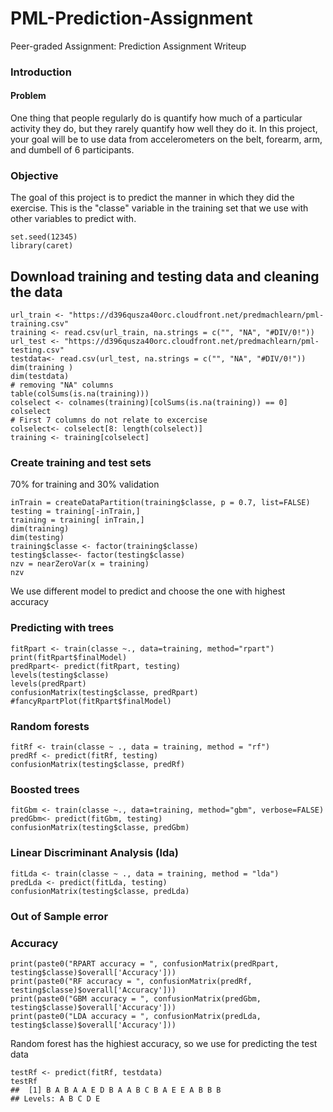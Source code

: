 # PML-Prediction-Assignment
Peer-graded Assignment: Prediction Assignment Writeup

### Introduction

#### Problem
One thing that people regularly do is quantify how much of a particular activity they do, but they rarely quantify how well they do it. In this project, your goal will be to use data from accelerometers on the belt, forearm, arm, and dumbell of 6 participants.

### Objective
The goal of this project is to predict the manner in which they did the exercise. This is the "classe" variable in the training set that we use with other variables to predict with. 

```{r}
set.seed(12345)
library(caret)
```

## Download training and testing data and cleaning the data

```{r}
url_train <- "https://d396qusza40orc.cloudfront.net/predmachlearn/pml-training.csv"
training <- read.csv(url_train, na.strings = c("", "NA", "#DIV/0!"))
url_test <- "https://d396qusza40orc.cloudfront.net/predmachlearn/pml-testing.csv"
testdata<- read.csv(url_test, na.strings = c("", "NA", "#DIV/0!"))
dim(training )
dim(testdata)
# removing "NA" columns
table(colSums(is.na(training)))
colselect <- colnames(training)[colSums(is.na(training)) == 0]
colselect
# First 7 columns do not relate to excercise
colselect<- colselect[8: length(colselect)]
training <- training[colselect]
```

### Create training and test sets
70% for training and 30% validation
```{r}
inTrain = createDataPartition(training$classe, p = 0.7, list=FALSE)
testing = training[-inTrain,]
training = training[ inTrain,]
dim(training)
dim(testing)
training$classe <- factor(training$classe)
testing$classe<- factor(testing$classe)
nzv = nearZeroVar(x = training)
nzv
```

We use different model to predict and choose the one with highest accuracy
### Predicting with trees

```{r}
fitRpart <- train(classe ~., data=training, method="rpart")
print(fitRpart$finalModel)
predRpart<- predict(fitRpart, testing)
levels(testing$classe)
levels(predRpart)
confusionMatrix(testing$classe, predRpart)
#fancyRpartPlot(fitRpart$finalModel)
```

### Random forests
```{r}
fitRf <- train(classe ~ ., data = training, method = "rf")
predRf <- predict(fitRf, testing)
confusionMatrix(testing$classe, predRf)
```

### Boosted trees 
```{r}
fitGbm <- train(classe ~., data=training, method="gbm", verbose=FALSE)
predGbm<- predict(fitGbm, testing)
confusionMatrix(testing$classe, predGbm)
```
### Linear Discriminant Analysis (lda) 

```{r}
fitLda <- train(classe ~ ., data = training, method = "lda")
predLda <- predict(fitLda, testing)
confusionMatrix(testing$classe, predLda)
```
### Out of Sample error

### Accuracy

```{r}
print(paste0("RPART accuracy = ", confusionMatrix(predRpart, testing$classe)$overall['Accuracy']))
print(paste0("RF accuracy = ", confusionMatrix(predRf, testing$classe)$overall['Accuracy']))
print(paste0("GBM accuracy = ", confusionMatrix(predGbm, testing$classe)$overall['Accuracy']))
print(paste0("LDA accuracy = ", confusionMatrix(predLda, testing$classe)$overall['Accuracy']))
```

Random forest has the highiest accuracy, so we use for predicting the test data 

```{r}
testRf <- predict(fitRf, testdata)
testRf
##  [1] B A B A A E D B A A B C B A E E A B B B
## Levels: A B C D E
```
